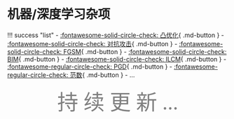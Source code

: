 # 机器/深度学习杂项

!!! success "list"
    - [:fontawesome-solid-circle-check: 凸优化](ConvexOpt.md){ .md-button }
    - [:fontawesome-solid-circle-check: 对抗攻击](AdversarialAttack/index.md){ .md-button }
        - [:fontawesome-solid-circle-check: FGSM](AdversarialAttack/FGSM.md){ .md-button }
        - [:fontawesome-solid-circle-check: BIM](AdversarialAttack/BIM.md){ .md-button }
        - [:fontawesome-solid-circle-check: ILCM](AdversarialAttack/BIM.md#info-ilcm){ .md-button }
        - [:fontawesome-regular-circle-check: PGD](AdversarialAttack/PGD.md){ .md-button }
    - [:fontawesome-regular-circle-check: 范数](Norm.md){ .md-button }
    - ...


<center><font face="JetBrains Mono" color=grey size=18>持 续 更 新 ...</font></center>